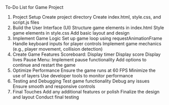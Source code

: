 To-Do List for Game Project
1. Project Setup
Create project directory
Create index.html, style.css, and script.js files
2. Build the User Interface (UI)
Structure game elements in index.html
Style game elements in style.css
Add basic layout and design
3. Implement Game Logic
Set up game loop using requestAnimationFrame
Handle keyboard inputs for player controls
Implement game mechanics (e.g., player movement, collision detection)
4. Create Game Features
Scoreboard:
Display timer
Display score
Display lives
Pause Menu:
Implement pause functionality
Add options to continue and restart the game
5. Optimize Performance
Ensure the game runs at 60 FPS
Minimize the use of layers
Use developer tools to monitor performance
6. Testing and Debugging
Test game functionality
Debug any issues
Ensure smooth and responsive controls
7. Final Touches
Add any additional features or polish
Finalize the design and layout
Conduct final testing